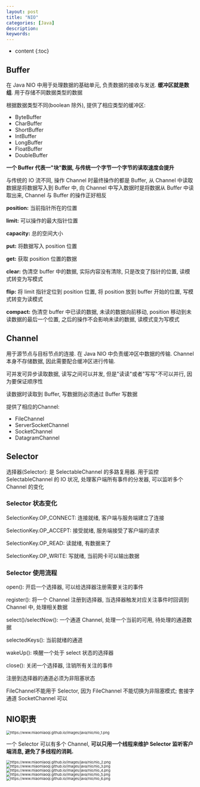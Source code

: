 ```yaml
---
layout: post
title: "NIO"
categories: [Java]
description:
keywords:
---
```


* content
{:toc}


## Buffer

在 Java NIO 中用于处理数据的基础单元, 负责数据的接收与发送. **缓冲区就是数组**. 用于存储不同数据类型的数据

根据数据类型不同(boolean 除外), 提供了相应类型的缓冲区: 
* ByteBuffer
* CharBuffer
* ShortBuffer
* IntBuffer
* LongBuffer
* FloatBuffer
* DoubleBuffer

**一个 Buffer 代表一"块"数据, 与传统一个字节一个字节的读取速度会提升**

与传统的 IO 流不同, 操作 Channel 时最终操作的都是 Buffer, 从 Channel 中读取数据是将数据写入到 Buffer 中, 向 Channel 中写入数据时是将数据从 Buffer 中读取出来, Channel 与 Buffer 的操作正好相反



**position:** 当前指针所在的位置

**limit:** 可以操作的最大指针位置

**capacity:** 总的空间大小



**put:** 将数据写入 position 位置

**get:** 获取 position 位置的数据

**clear:** 伪清空 buffer 中的数据, 实际内容没有清除, 只是改变了指针的位置, 读模式转变为写模式

**flip:** 将 limit 指针定位到 position 位置, 将 position 放到 buffer 开始的位置, 写模式转变为读模式

**compact:** 伪清空 buffer 中已读的数据, 未读的数据向前移动, position 移动到未读数据的最后一个位置, 之后的操作不会影响未读的数据, 读模式变为写模式



## Channel

用于源节点与目标节点的连接. 在 Java NIO 中负责缓冲区中数据的传输. Channel 本身不存储数据, 因此需要配合缓冲区进行传输. 

可并发可异步读取数据, 读写之间可以并发, 但是"读读"或者"写写"不可以并行, 因为要保证顺序性

读数据时读取到 Buffer, 写数据则必须通过 Buffer 写数据

提供了相应的Channel:

* FileChannel
* ServerSocketChannel
* SocketChannel
* DatagramChannel

## Selector

选择器(Selector): 是 SelectableChannel 的多路复用器. 用于监控 SelectableChannel 的 IO 状况, 处理客户端所有事件的分发器, 可以监听多个 Channel 的变化

### Selector 状态变化

SelectionKey.OP_CONNECT: 连接就绪, 客户端与服务端建立了连接

SelectionKey.OP_ACCEPT: 接受就绪, 服务端接受了客户端的请求

SelectionKey.OP_READ: 读就绪, 有数据来了

SelectionKey.OP_WRITE: 写就绪, 当前网卡可以输出数据

### Selector 使用流程

open(): 开启一个选择器, 可以给选择器注册需要关注的事件

register(): 将一个 Channel 注册到选择器, 当选择器触发对应关注事件时回调到 Channel 中, 处理相关数据

select()/selectNow(): 一个通道 Channel, 处理一个当前的可用, 待处理的通道数据

selectedKeys(): 当前就绪的通道

wakeUp(): 唤醒一个处于 select 状态的选择器

close(): 关闭一个选择器, 注销所有关注的事件

注册到选择器的通道必须为非阻塞状态

FileChannel不能用于 Selector, 因为 FileChannel 不能切换为非阻塞模式; 套接字通道 SocketChannel 可以





## NIO职责

<img src="https://www.miaomiaoqi.github.io/images/java/nio/nio_1.png" alt="https://www.miaomiaoqi.github.io/images/java/nio/nio_1.png" style="zoom:67%;" />

一个 Selector 可以有多个 Channel, **可以只用一个线程来维护 Selector 监听客户端消息, 避免了多线程的消耗.**

<img src="https://www.miaomiaoqi.github.io/images/java/nio/nio_2.png" alt="https://www.miaomiaoqi.github.io/images/java/nio/nio_2.png" style="zoom:67%;" />

<img src="https://www.miaomiaoqi.github.io/images/java/nio/nio_3.png" alt="https://www.miaomiaoqi.github.io/images/java/nio/nio_3.png" style="zoom:67%;" />

<img src="https://www.miaomiaoqi.github.io/images/java/nio/nio_4.png" alt="https://www.miaomiaoqi.github.io/images/java/nio/nio_4.png" style="zoom:67%;" />

<img src="https://www.miaomiaoqi.github.io/images/java/nio/nio_5.png" alt="https://www.miaomiaoqi.github.io/images/java/nio/nio_5.png" style="zoom:67%;" />

<img src="https://www.miaomiaoqi.github.io/images/java/nio/nio_6.png" alt="https://www.miaomiaoqi.github.io/images/java/nio/nio_6.png" style="zoom:67%;" />

